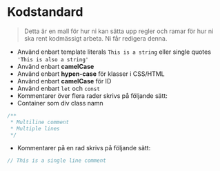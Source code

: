 # Kodstandard
> Detta är en mall för hur ni kan sätta upp regler och ramar för hur ni ska rent kodmässigt arbeta. Ni får redigera denna.

* Använd enbart template literals ``This is a string`` eller single quotes `'This is also a string'`
* Använd enbart **camelCase**
* Använd enbart **hypen-case** för klasser i CSS/HTML
* Använd enbart **camelCase** för ID
* Använd enbart `let` och `const`
* Kommentarer över flera rader skrivs på följande sätt:
* Container som div class namn
```js
/** 
 * Multiline comment
 * Multiple lines
 */
```
* Kommentarer på en rad skrivs på följande sätt:
```js
// This is a single line comment
```